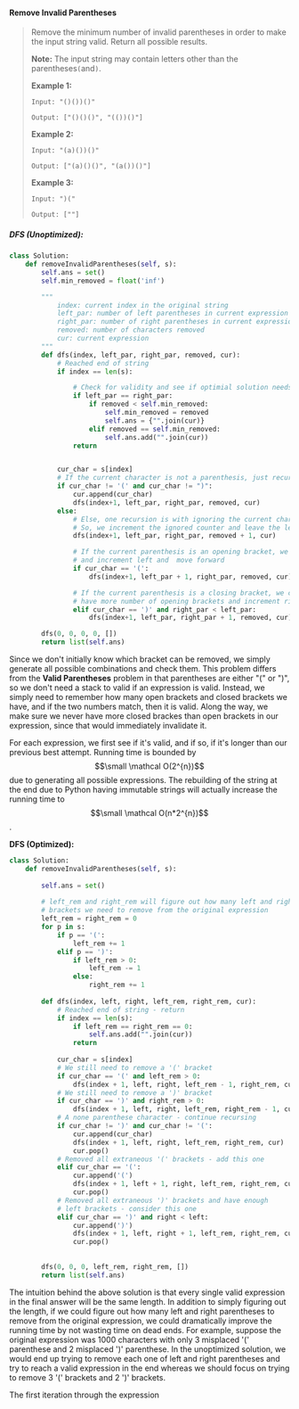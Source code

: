 #### Remove Invalid Parentheses

> Remove the minimum number of invalid parentheses in order to make the input string valid. Return all possible results.
>
> **Note:** The input string may contain letters other than the parentheses`(`and`)`.
>
> **Example 1:**
>
> ```
> Input: "()())()"
>
> Output: ["()()()", "(())()"]
> ```
>
> **Example 2:**
>
> ```
> Input: "(a)())()"
>
> Output: ["(a)()()", "(a())()"]
> ```
>
> **Example 3:**
>
> ```
> Input: ")("
>
> Output: [""]
> ```

##### DFS \(Unoptimized\):

```py
class Solution:
    def removeInvalidParentheses(self, s):
        self.ans = set()
        self.min_removed = float('inf')

        """
            index: current index in the original string 
            left_par: number of left parentheses in current expression
            right_par: number of right parentheses in current expression
            removed: number of characters removed
            cur: current expression
        """
        def dfs(index, left_par, right_par, removed, cur):
            # Reached end of string
            if index == len(s):

                # Check for validity and see if optimial solution needs to be update
                if left_par == right_par:
                    if removed < self.min_removed:
                        self.min_removed = removed
                        self.ans = {"".join(cur)}
                    elif removed == self.min_removed:
                        self.ans.add("".join(cur))
                return


            cur_char = s[index]
            # If the current character is not a parenthesis, just recurse one step ahead.
            if cur_char != '(' and cur_char != ")":
                cur.append(cur_char)
                dfs(index+1, left_par, right_par, removed, cur)
            else:
                # Else, one recursion is with ignoring the current character.
                # So, we increment the ignored counter and leave the left and right untouched.
                dfs(index+1, left_par, right_par, removed + 1, cur)

                # If the current parenthesis is an opening bracket, we consider it
                # and increment left and  move forward
                if cur_char == '(':
                    dfs(index+1, left_par + 1, right_par, removed, cur)

                # If the current parenthesis is a closing bracket, we consider it only if we
                # have more number of opening brackets and increment right and move forward.
                elif cur_char == ')' and right_par < left_par:
                    dfs(index+1, left_par, right_par + 1, removed, cur)

        dfs(0, 0, 0, 0, [])
        return list(self.ans)
```

Since we don't initially know which bracket can be removed, we simply generate all possible combinations and check them. This problem differs from the **Valid Parentheses** problem in that parentheses are either "\(" or "\)", so we don't need a stack to valid if an expression is valid. Instead, we simply need to remember how many open brackets and closed brackets we have, and if the two numbers match, then it is valid. Along the way, we make sure we never have more closed brackes than open brackets in our expression, since that would immediately invalidate it.

For each expression, we first see if it's valid, and if so, if it's longer than our previous best attempt. Running time is bounded by $$\small \mathcal O(2^{n})$$ due to generating all possible expressions. The rebuilding of the string at the end due to Python having immutable strings will actually increase the running time to $$\small \mathcal O(n*2^{n})$$.

**DFS \(Optimized\):**

```py
class Solution:
    def removeInvalidParentheses(self, s):
        
        self.ans = set()
        
        # left_rem and right_rem will figure out how many left and right
        # brackets we need to remove from the original expression
        left_rem = right_rem = 0
        for p in s:
            if p == '(':
                left_rem += 1
            elif p == ')':
                if left_rem > 0:
                    left_rem -= 1
                else:
                    right_rem += 1
        
        def dfs(index, left, right, left_rem, right_rem, cur):
            # Reached end of string - return
            if index == len(s):
                if left_rem == right_rem == 0:
                    self.ans.add("".join(cur))
                return
            
            cur_char = s[index]
            # We still need to remove a '(' bracket
            if cur_char == '(' and left_rem > 0:
                dfs(index + 1, left, right, left_rem - 1, right_rem, cur)
            # We still need to remove a ')' bracket
            if cur_char == ')' and right_rem > 0:
                dfs(index + 1, left, right, left_rem, right_rem - 1, cur)
            # A none parenthese character - continue recursing
            if cur_char != ')' and cur_char != '(':
                cur.append(cur_char)
                dfs(index + 1, left, right, left_rem, right_rem, cur)
                cur.pop()
            # Removed all extraneous '(' brackets - add this one
            elif cur_char == '(':
                cur.append('(')
                dfs(index + 1, left + 1, right, left_rem, right_rem, cur)
                cur.pop()
            # Removed all extraneous ')' brackets and have enough
            # left brackets - consider this one
            elif cur_char == ')' and right < left:
                cur.append(')')
                dfs(index + 1, left, right + 1, left_rem, right_rem, cur)
                cur.pop()
        
            
        dfs(0, 0, 0, left_rem, right_rem, [])
        return list(self.ans)
```

The intuition behind the above solution is that every single valid expression in the final answer will be the same length. In addition to simply figuring out the length, if we could figure out how many left and right parentheses to remove from the original expression, we could dramatically improve the running time by not wasting time on dead ends. For example, suppose the original expression was 1000 characters with only 3 misplaced '\(' parenthese and 2 misplaced '\)' parenthese. In the unoptimized solution, we would end up trying to remove each one of left and right parentheses and try to reach a valid expression in the end whereas we should focus on trying to remove 3 '\(' brackets and 2 '\)' brackets. 

The first iteration through the expression 

